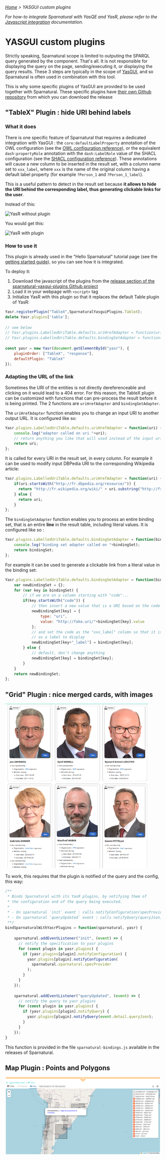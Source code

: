 _[Home](index.html) > YASGUI custom plugins_

_For how-to integrate Sparnatural with YasQE and YasR, please refer to the [Javascript integration](Javascript-integration.md) documentation._

# YASGUI custom plugins

Strictly speaking, Sparnatural scope is limited to outputing the SPARQL query generated by the component. That's all. It is not responsible for displaying the query on the page, sending/executing it, or displaying the query results. These 3 steps are typically in the scope of [YasGUI](https://triply.cc/docs/yasgui/), and so Sparnatural is often used in combination with this tool.

This is why some specific plugins of YasGUI are provided to be used together with Sparnatural. These specific plugins have [their own Github repository](https://github.com/sparna-git/Sparnatural-yasgui-plugins) from which you can download the release

## "TableX" Plugin : hide URI behind labels

### What it does

There is one specific feature of Sparnatural that requires a dedicated integration with YasGUI : the `core:defaultLabelProperty` annotation of the OWL configuration (see the [OWL configuration reference](OWL-based-configuration.md)), or the equivalent `dash:propertyRole` annotation with the `dash:LabelRole` value of the SHACL configuration (see the [SHACL configuration reference](SHACL-based-configuration.md)). These annotations will cause a new column to be inserted in the result set, with a column name set to `xxx_label`, where `xxx` is the name of the original column having a default label property (for example `?Person_1` and `?Person_1_label`).

This is a useful pattern to detect in the result set because **it allows to hide the URI behind the corresponding label, thus generating clickable links for the user**.

Instead of this:

![YasR without plugin](/assets/images/yasr-without-plugin.png)

You would get this:

![YasR with plugin](/assets/images/yasr-with-plugin.png)


### How to use it

This plugin is already used in the "Hello Sparnatural" tutorial page (see the [getting started guide](hello-sparnatural/Hello-Sparnatural.md)), so you can see how it is integrated.

To deploy it:

1. Download the javascript of the plugins from the [release section of the sparnatural-yasgui-plugins Github project](https://github.com/sparna-git/Sparnatural-yasgui-plugins/releases)
2. Load it in your webpage with `<script>` tag
3. Initialize YasR with this plugin so that it replaces the default Table plugin of YasR:

```javascript
Yasr.registerPlugin("TableX",SparnaturalYasguiPlugins.TableX);
delete Yasr.plugins['table'];

// see below
// Yasr.plugins.LabelledUriTable.defaults.uriHrefAdapter = function(uri) { }
// Yasr.plugins.LabelledUriTable.defaults.bindingSetAdapter = function(bindingSet) { }

const yasr = new Yasr(document.getElementById("yasr"), {
	pluginOrder: ["TableX", "response"],
	defaultPlugin: "TableX"
});
```

### Adapting the URL of the link

Sometimes the URI of the entities is not directly dereferenceable and clicking on it would lead to a 404 error. For this reason, the TableX plugin can be customized with functions that can pre-process the result before it is being printed. The 2 functions are `uriHrefAdapter` and `bindingSetAdapter`.

The `uriHrefAdapter` function enables you to change an input URI to another output URL. It is configured like so:

```javascript
Yasr.plugins.LabelledUriTable.defaults.uriHrefAdapter = function(uri) {
	console.log("adapter called on uri "+uri);
	// return anything you like that will used instead of the input uri
	return uri;
};
```

It is called for every URI in the result set, in every column. For example it can be used to modify input DBPedia URI to the corresponding Wikipedia article:

```javascript
Yasr.plugins.LabelledUriTable.defaults.uriHrefAdapter = function(uri) {
	if(uri.startsWith("http://fr.dbpedia.org/resource/")) {
	  return "http://fr.wikipedia.org/wiki/" + uri.substring("http://fr.dbpedia.org/resource/".length);
	} else {
	  return uri;
	}
};
```

The `bindingSetAdapter` function enables you to process an entire binding set, that is an entire **line** in the result table, including literal values. It is configured like so :

```javascript
Yasr.plugins.LabelledUriTable.defaults.bindingSetAdapter = function(bindingSet) {
	console.log("binding set adapter called on "+bindingSet);
	return bindingSet;
};
```

For example it can be used to generate a clickable link from a literal value in the binding set:

```javascript
Yasr.plugins.LabelledUriTable.defaults.bindingSetAdapter = function(bindingSet) {
	var newBindingSet = {};
	for (var key in bindingSet) {
		// if we are on a column starting with "code"...
	    if(key.startsWith("code")) {
	    	// then insert a new value that is a URI based on the code literal value    
	        newBindingSet[key] = {
	            type: "uri",
	            value: "http://fake.uri/"+bindingSet[key].value
	        };
	        // and set the code as the "xxx_label" column so that it is picked up
	        // as a label to display
	        newBindingSet[key+"_label"] = bindingSet[key];
	    } else {
	        // default, don't change anything
	        newBindingSet[key] = bindingSet[key];
	    }
	}
	return newBindingSet;
};
```

## "Grid" Plugin : nice merged cards, with images

![Grid plugin](https://github.com/sparna-git/Sparnatural-yasgui-plugins/raw/main/docs/images/grid-1.png)

To work, this requires that the plugin is notified of the query and the config, this way:

```javascript
/**
 * Binds Sparnatural with its YasR plugins, by notifying them of
 * the configuration and of the query being executed.
 * 
 * - On sparnatural `init` event : calls notifyConfiguration(specProvider) on each Yasr plugin
 * - On sparnatural `queryUpdated` event : calls notifyQuery(queryJson) on each Yasr plugin
 **/
bindSparnaturalWithYasrPlugins = function(sparnatural, yasr) {

    sparnatural.addEventListener("init", (event) => {
      // notify the specification to yasr plugins
      for (const plugin in yasr.plugins) {
        if (yasr.plugins[plugin].notifyConfiguration) {
          yasr.plugins[plugin].notifyConfiguration(
            sparnatural.sparnatural.specProvider
          );
        }
      }
    });

    sparnatural.addEventListener("queryUpdated", (event) => {
      // notify the query to yasr plugins
      for (const plugin in yasr.plugins) {
        if (yasr.plugins[plugin].notifyQuery) {
          yasr.plugins[plugin].notifyQuery(event.detail.queryJson);
        }
      }
    });
}
```

This function is provided in the file `sparnatural-bindings.js` available in the releases of Sparnatural.

## Map Plugin : Points and Polygons

![Map plugin](https://github.com/sparna-git/Sparnatural-yasgui-plugins/raw/main/docs/images/map-1.png)